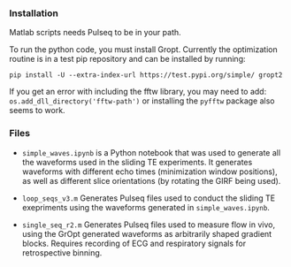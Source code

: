 ### Installation

Matlab scripts needs Pulseq to be in your path.

To run the python code, you must install Gropt.  Currently the optimization routine is in a test pip repository and can be installed by running:

`pip install -U --extra-index-url https://test.pypi.org/simple/ gropt2`

If you get an error with including the fftw library, you may need to add: `os.add_dll_directory('fftw-path')` or installing the `pyfftw` package also seems to work.



### Files

- `simple_waves.ipynb` is a Python notebook that was used to generate all the waveforms used in the sliding TE experiments.  It generates waveforms with different echo times (minimization window positions), as well as different slice orientations (by rotating the GIRF being used).  

- `loop_seqs_v3.m` Generates Pulseq files used to conduct the sliding TE exepriments using the waveforms generated in `simple_waves.ipynb`.

- `single_seq_r2.m` Generates Pulseq files used to measure flow in vivo, using the GrOpt generated waveforms as arbitrarily shaped gradient blocks.  Requires recording of ECG and respiratory signals for retrospective binning.